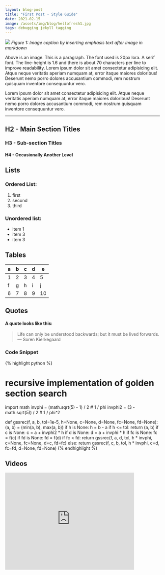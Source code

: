 ```yaml
---
layout: blog-post
title: "First Post - Style Guide"
date: 2021-02-15
image: /assets/img/blog/hellofresh1.jpg
tags: debugging jekyll tagging
---
```


![](https://t4.ftcdn.net/jpg/02/91/24/27/360_F_291242770_z3XC7rJB1Mvc5jVMsEY9Dx2xMrX4sxUi.jpg)
*Figure 1: Image caption by inserting emphasis text after image in markdown*

Above is an image. This is a paragraph. The font used is 20px lora. A serif font. The line-height is 1.6 and there is about 70 characters per line to improve readability. Lorem ipsum dolor sit amet consectetur adipisicing elit. Atque neque veritatis aperiam numquam at, error itaque maiores doloribus! Deserunt nemo porro dolores accusantium commodi, rem nostrum quisquam inventore consequuntur vero.

Lorem ipsum dolor sit amet consectetur adipisicing elit. Atque neque veritatis aperiam numquam at, error itaque maiores doloribus! Deserunt nemo porro dolores accusantium commodi, rem nostrum quisquam inventore consequuntur vero.

***
## H2 - Main Section Titles
### H3 - Sub-section Titles
#### H4 - Occasionally Another Level


## Lists
### Ordered List:

1. first
2. second
3. third

### Unordered list:

* item 1
* item 3
* item 3


## Tables

| a | b | c | d | e  |
|---|---|---|---|----|
| 1 | 2 | 3 | 4 | 5  |
| f | g | h | i | j  |
| 6 | 7 | 8 | 9 | 10 |


## Quotes

#### A quote looks like this:
> Life can only be understood backwards; but it must be lived forwards. — Soren Kierkegaard



### Code Snippet

{% highlight python %}
  # recursive implementation of golden section search
  import math
  invphi = (math.sqrt(5) - 1) / 2  # 1 / phi
  invphi2 = (3 - math.sqrt(5)) / 2  # 1 / phi^2

  def gssrec(f, a, b, tol=1e-5, h=None, c=None, d=None, fc=None, fd=None):
      (a, b) = (min(a, b), max(a, b))
      if h is None: h = b - a
      if h <= tol: return (a, b)
      if c is None: c = a + invphi2 * h
      if d is None: d = a + invphi * h
      if fc is None: fc = f(c)
      if fd is None: fd = f(d)
      if fc < fd:
          return gssrec(f, a, d, tol, h * invphi, c=None, fc=None, d=c, fd=fc)
      else:
          return gssrec(f, c, b, tol, h * invphi, c=d, fc=fd, d=None, fd=None)
{% endhighlight %}


## Videos

<div class="video-container">
<iframe width="420" height="315" src="https://www.youtube.com/embed/lM02vNMRRB0" frameborder="0" allow="accelerometer; autoplay; clipboard-write; encrypted-media; gyroscope; picture-in-picture" allowfullscreen></iframe>
</div>